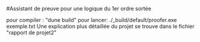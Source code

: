 #Assistant de preuve pour une logique du 1er ordre sortée


pour compiler : "dune build"
pour lancer: ./_build/default/proofer.exe exemple.txt 
Une explication plus détaillée du projet se trouve dans le fichier "rapport de projet2"
